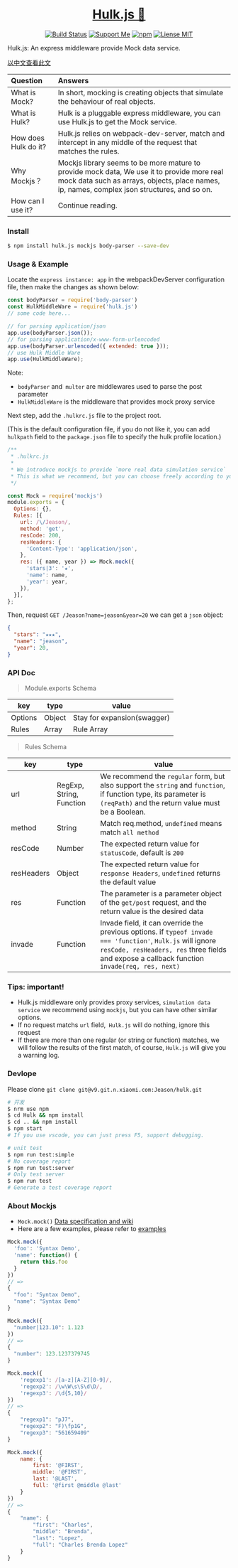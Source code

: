 <div align="center">
  <h1>
    <a href="https://learn-anything.xyz">Hulk.js 🎃</a>
  </h1>

  [![Build Status](https://travis-ci.org/jeasonstudio/hulk.svg?branch=master)](https://travis-ci.org/jeasonstudio/hulk)
  [![Support Me](https://img.shields.io/badge/Support%20Us-💗-ff69b4.svg)](https://github.com/jeasonstudio)
  [![npm](https://img.shields.io/npm/v/hulk.js.svg)](https://www.npmjs.com/package/hulk.js)
  [![Liense MIT](https://img.shields.io/pypi/l/pipenv.svg)](https://github.com/learn-anything/learn-anything/blob/master/LICENSE)
</div>

Hulk.js: An express middleware provide Mock data service.

[以中文查看此文](Hulk/README.md)

| Question | Answers |
| :--- | :--- |
| What is Mock? | In short, mocking is creating objects that simulate the behaviour of real objects. |
| What is Hulk? | Hulk is a pluggable express middleware, you can use Hulk.js to get the Mock service. |
| How does Hulk do it? | Hulk.js relies on webpack-dev-server, match and intercept in any middle of the request that matches the rules. |
| Why Mockjs？ | Mockjs library seems to be more mature to provide mock data, We use it to provide more real mock data such as arrays, objects, place names, ip, names, complex json structures, and so on. |
| How can I use it? | Continue reading. |

### Install

```bash
$ npm install hulk.js mockjs body-parser --save-dev
```

### Usage & Example

Locate the `express instance: app` in the webpackDevServer configuration file, then make the changes as shown below:

```javascript
const bodyParser = require('body-parser')
const HulkMiddleWare = require('hulk.js')
// some code here...

// for parsing application/json
app.use(bodyParser.json());
// for parsing application/x-www-form-urlencoded
app.use(bodyParser.urlencoded({ extended: true }));
// use Hulk Middle Ware
app.use(HulkMiddleWare);
```

Note:
 - `bodyParser` and` multer` are middlewares used to parse the post parameter
 - `HulkMiddleWare` is the middleware that provides mock proxy service

Next step, add the `.hulkrc.js` file to the project root.

(This is the default configuration file, if you do not like it, you can add `hulkpath` field to the `package.json` file to specify the hulk profile location.)

```javascript
/**
 * .hulkrc.js
 *
 * We introduce mockjs to provide `more real data simulation service`
 * This is what we recommend, but you can choose freely according to your habit
 */

const Mock = require('mockjs')
module.exports = {
  Options: {},
  Rules: [{
    url: /\/Jeason/,
    method: 'get',
    resCode: 200,
    resHeaders: {
      'Content-Type': 'application/json',
    },
    res: ({ name, year }) => Mock.mock({
      'stars|3': '★',
      'name': name,
      'year': year,
    }),
  }],
};
```

Then, request `GET /Jeason?name=jeason&year=20` we can get a `json` object:
```json
{
  "stars": "★★★",
  "name": "jeason",
  "year": 20,
}
```

### API Doc

> Module.exports Schema

| key | type | value |
| --- | --- | --- |
| Options | Object | Stay for expansion(swagger) |
| Rules | Array | Rule Array |

> Rules Schema

| key | type | value |
| --- | --- | --- |
| url | RegExp, String, Function | We recommend the `regular` form, but also support the `string` and `function`, if function type, its parameter is `(reqPath)` and the return value must be a Boolean. |
| method | String | Match req.method, `undefined` means match `all method` |
| resCode | Number | The expected return value for `statusCode`, default is `200` |
| resHeaders | Object | The expected return value for `response Headers`, `undefined` returns the default value |
| res | Function | The parameter is a parameter object of the `get/post` request, and the return value is the desired data |
| invade | Function | Invade field, it can override the previous options. if `typeof invade === 'function'`, `Hulk.js` will ignore` resCode, resHeaders, res` three fields and expose a callback function `invade(req, res, next)` |

### Tips: important!

 - Hulk.js middleware only provides proxy services, `simulation data service` we recommend using `mockjs`, but you can have other similar options.
 - If no request matchs `url` field,` Hulk.js` will do nothing, ignore this request
 - If there are more than one regular (or string or function) matches, we will follow the results of the first match, of course, `Hulk.js` will give you a warning log.

### Devlope

Please clone `git clone git@v9.git.n.xiaomi.com:Jeason/hulk.git`

```bash
# 开发
$ nrm use npm
$ cd Hulk && npm install
$ cd .. && npm install
$ npm start
# If you use vscode, you can just press F5, support debugging.
```

```bash
# unit test
$ npm run test:simple
# No coverage report
$ npm run test:server
# Only test server
$ npm run test
# Generate a test coverage report
```

### About Mockjs

 - `Mock.mock()` [Data specification and wiki](https://github.com/nuysoft/Mock/wiki)
 - Here are a few examples, please refer to [examples](http://mockjs.com/examples.html)

```javascript
Mock.mock({
  'foo': 'Syntax Demo',
  'name': function() {
    return this.foo
  }
})
// =>
{
  "foo": "Syntax Demo",
  "name": "Syntax Demo"
}
```

```javascript
Mock.mock({
  "number|123.10": 1.123
})
// =>
{
  "number": 123.1237379745
}
```

```javascript
Mock.mock({
    'regexp1': /[a-z][A-Z][0-9]/,
    'regexp2': /\w\W\s\S\d\D/,
    'regexp3': /\d{5,10}/
})
// =>
{
    "regexp1": "pJ7",
    "regexp2": "F)\fp1G",
    "regexp3": "561659409"
}
```

```javascript
Mock.mock({
    name: {
        first: '@FIRST',
        middle: '@FIRST',
        last: '@LAST',
        full: '@first @middle @last'
    }
})
// =>
{
    "name": {
        "first": "Charles",
        "middle": "Brenda",
        "last": "Lopez",
        "full": "Charles Brenda Lopez"
    }
}
```
